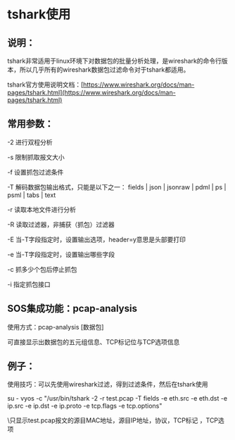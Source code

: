 # **tshark使用**

## 说明：

tshark非常适用于linux环境下对数据包的批量分析处理，是wireshark的命令行版本，所以几乎所有的wireshark数据包过滤命令对于tshark都适用。

tshark官方使用说明文档：[https://www.wireshark.org/docs/man-pages/tshark.html](https://www.wireshark.org/docs/man-pages/tshark.html)

## 常用参数：

-2  进行双程分析

-s  限制抓取报文大小

-f  设置抓包过滤条件

-T  解码数据包输出格式，只能是以下之一： fields \| json \| jsonraw \| pdml \| ps \| psml \| tabs \| text

-r  读取本地文件进行分析

-R  读取过滤器，非捕获（抓包）过滤器

-E  当-T字段指定时，设置输出选项，header=y意思是头部要打印

-e  当-T字段指定时，设置输出哪些字段

-c   抓多少个包后停止抓包

-i   指定抓包接口

## SOS集成功能：pcap-analysis

使用方式：pcap-analysis   \[数据包\]

可直接显示出数据包的五元组信息、TCP标记位与TCP选项信息

## 例子：

使用技巧：可以先使用wireshark过滤，得到过滤条件，然后在tshark使用

su - vyos -c "/usr/bin/tshark  -2 -r test.pcap -T fields -e eth.src -e eth.dst -e ip.src -e ip.dst -e ip.proto -e tcp.flags -e tcp.options"

\\只显示test.pcap报文的源目MAC地址，源目IP地址，协议，TCP标记 ，TCP选项

